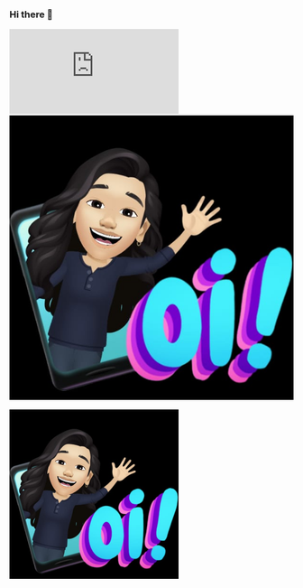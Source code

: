 ### Hi there 👋
![](https://github.com/amanialmeida/amanialmeida/blob/main/Amanda%20Abreu.pdf)
![](https://github.com/amanialmeida/amanialmeida/blob/main/amanda2021.jpeg)

<img src="https://github.com/amanialmeida/amanialmeida/blob/main/amanda2021.jpeg" width="300" height="300">

<!--
**amanialmeida/amanialmeida** is a ✨ _special_ ✨ repository because its `README.md` (this file) appears on your GitHub profile.

Here are some ideas to get you started:

- 🔭 I’m currently working on ...
- 🌱 I’m currently learning ...
- 👯 I’m looking to collaborate on ...
- 🤔 I’m looking for help with ...
- 💬 Ask me about ...
- 📫 How to reach me: ...
- 😄 Pronouns: ...
- ⚡ Fun fact: ...
-->
